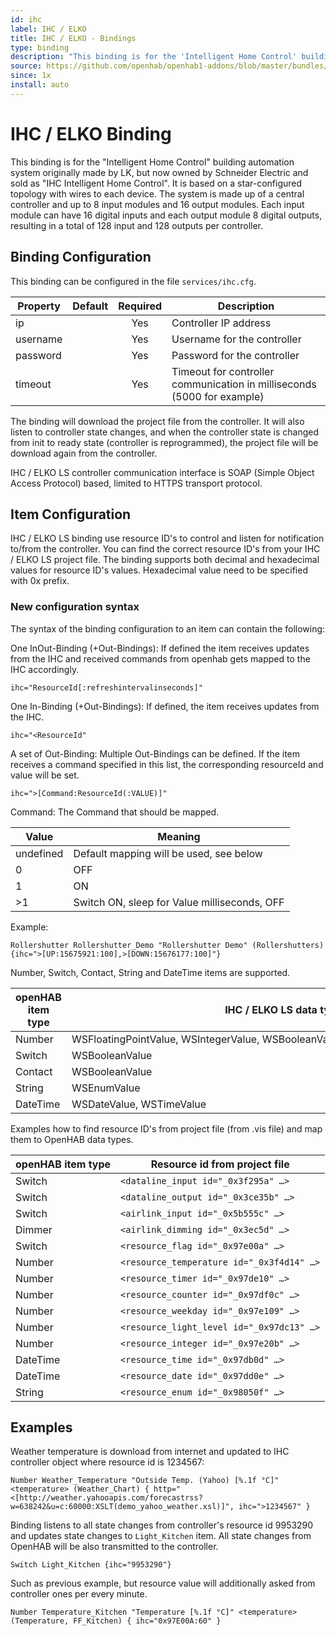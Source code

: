 ```yaml
---
id: ihc
label: IHC / ELKO
title: IHC / ELKO - Bindings
type: binding
description: "This binding is for the 'Intelligent Home Control' building automation system originally made by LK, but now owned by Schneider Electric and sold as 'IHC Intelligent Home Control'. It is based on a star-configured topology with wires to each device. The system is made up of a central controller and up to 8 input modules and 16 output modules. Each input module can have 16 digital inputs and each output module 8 digital outputs, resulting in a total of 128 input and 128 outputs per controller."
source: https://github.com/openhab/openhab1-addons/blob/master/bundles/binding/org.openhab.binding.ihc/README.md
since: 1x
install: auto
---
```


<!-- Attention authors: Do not edit directly. Please add your changes to the appropriate source repository -->


# IHC / ELKO Binding

This binding is for the "Intelligent Home Control" building automation system originally made by LK, but now owned by Schneider Electric and sold as "IHC Intelligent Home Control". It is based on a star-configured topology with wires to each device. The system is made up of a central controller and up to 8 input modules and 16 output modules. Each input module can have 16 digital inputs and each output module 8 digital outputs, resulting in a total of 128 input and 128 outputs per controller.

## Binding Configuration

This binding can be configured in the file `services/ihc.cfg`.

| Property | Default | Required | Description |
|----------|---------|:--------:|-------------|
| ip       |         |   Yes    | Controller IP address |
| username |         |   Yes    | Username for the controller |
| password |         |   Yes    | Password for the controller |
| timeout  |         |   Yes    | Timeout for controller communication in milliseconds (5000 for example) |

The binding will download the project file from the controller. It will also listen to controller state changes, and when the controller state is changed from init to ready state (controller is reprogrammed), the project file will be download again from the controller.

IHC / ELKO LS controller communication interface is SOAP (Simple Object Access Protocol) based, limited to HTTPS transport protocol.

## Item Configuration

IHC / ELKO LS binding use resource ID's to control and listen for notification to/from the controller. You can find the correct resource ID's from your IHC / ELKO LS project file. The binding supports both decimal and hexadecimal values for resource ID's values. Hexadecimal value need to be specified with 0x prefix.

### New configuration syntax

The syntax of the binding configuration to an item can contain the following:

One InOut-Binding (+Out-Bindings): If defined the item receives updates from the IHC and received commands from openhab gets mapped to the IHC accordingly. 

```
ihc="ResourceId[:refreshintervalinseconds]"
```

One In-Binding (+Out-Bindings): If defined, the item receives updates from the IHC.

```
ihc="<ResourceId"
```

A set of Out-Binding: Multiple Out-Bindings can be defined. If the item receives a command specified in this list, the corresponding resourceId and value will be set.

```
ihc=">[Command:ResourceId(:VALUE)]"
```

Command: The Command that should be mapped.

| Value | Meaning |
|-------|---------|
| undefined | Default mapping will be used, see below |
| 0     | OFF |
| 1     | ON |
| \>1   | Switch ON, sleep for Value milliseconds, OFF |

Example:

```
Rollershutter Rollershutter_Demo "Rollershutter Demo" (Rollershutters) {ihc=">[UP:15675921:100],>[DOWN:15676177:100]"}
```

Number, Switch, Contact, String and DateTime items are supported.


| openHAB item type | IHC / ELKO LS data type(s) |
|-------------------|----------------------------|
| Number            | WSFloatingPointValue, WSIntegerValue, WSBooleanValue, WSTimerValue, WSWeekdayValue |
| Switch            | WSBooleanValue |
| Contact           | WSBooleanValue |
| String            | WSEnumValue |
| DateTime          | WSDateValue, WSTimeValue |

Examples how to find resource ID's from project file (from .vis file) and map them to OpenHAB data types.

| openHAB item type | Resource id from project file |
|-------------------|-------------------------------|
| Switch | `<dataline_input id="_0x3f295a" …>` |
| Switch | `<dataline_output id="_0x3ce35b" …>` |
| Switch | `<airlink_input id="_0x5b555c" …>` |
| Dimmer | `<airlink_dimming id="_0x3ec5d" …>` |
| Switch | `<resource_flag id="_0x97e00a" …>` |
| Number | `<resource_temperature id="_0x3f4d14" …>` |
| Number | `<resource_timer id="_0x97de10" …>` |
| Number | `<resource_counter id="_0x97df0c" …>` |
| Number | `<resource_weekday id="_0x97e109" …>` |
| Number | `<resource_light_level id="_0x97dc13" …>` |
| Number | `<resource_integer id="_0x97e20b" …>` |
| DateTime | `<resource_time id="_0x97db0d" …>` |
| DateTime | `<resource_date id="_0x97dd0e" …>` |
| String | `<resource_enum id="_0x98050f" …>` |


## Examples

Weather temperature is download from internet and updated to IHC controller object where resource id is 1234567:

```
Number Weather_Temperature "Outside Temp. (Yahoo) [%.1f °C]" <temperature> (Weather_Chart) { http="<[http://weather.yahooapis.com/forecastrss?w=638242&u=c:60000:XSLT(demo_yahoo_weather.xsl)]", ihc=">1234567" }
```

Binding listens to all state changes from controller's resource id 9953290 and updates state changes to `Light_Kitchen` item. All state changes from OpenHAB will be also transmitted to the controller.

```
Switch Light_Kitchen {ihc="9953290"}
```

Such as previous example, but resource value will additionally asked from controller ones per every minute.

```
Number Temperature_Kitchen "Temperature [%.1f °C]" <temperature> (Temperature, FF_Kitchen) { ihc="0x97E00A:60" }
```

<DocPreviousVersions/>
<EditPageLink/>
